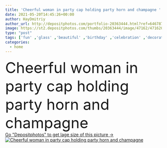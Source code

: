 ```yaml
---
title: 'Cheerful woman in party cap holding party horn and champagne '
date: 2021-05-20T14:45:26+00:00
author: HayDmitriy
author_url: http://depositphotos.com/portfolio-20363444.html?ref=64678756
image: https://st2.depositphotos.com/thumbs/20363444/image/47162/471620204/api_thumb_450.jpg?forcejpeg=true
type: "post"
tags: ['fun' ,'glass' ,'beautiful' ,'birthday' ,'celebration' ,'decorative' ,'event' ,'festive' ,'happy' ,'holiday' ,'party' ,'smiling' ,'cheerful' ,'caucasian' ,'drink' ,'bed' ,'emotion' ,'blur' ,'home' ,'beverage' ,'woman' ,'indoors' ,'champagne' ,'alcohol' ,'attractive' ,'positive' ,'bedroom' ,'balloons' ,'blower' ,'pajama' ,'sleepwear' ,'one person' ,'closed eyes' ,'young adult' ,'party cap' ,'party horn' ]
categories: 
  - home
---
```

<div aling="center">
            <font size="60"> Cheerful woman in party cap holding party horn and champagne</font>   
</div>
<div>
    <a href='https://depositphotos.com/471620204/stock-photo-cheerful-woman-party-cap-holding.html?ref=64678756' target=_blank > Go "Depositphotos" to get lage size of this picture ->
        <img href='https://depositphotos.com/471620204/stock-photo-cheerful-woman-party-cap-holding.html?ref=64678756' src='https://st2.depositphotos.com/20363444/47162/i/950/depositphotos_471620204-stock-photo-cheerful-woman-party-cap-holding.jpg?forcejpeg=true' alt='Cheerful woman in party cap holding party horn and champagne' >
    </a>
</div>
